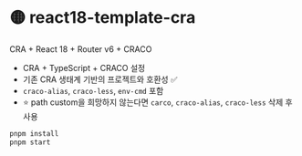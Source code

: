 # 🟡 react18-template-cra

CRA + React 18 + Router v6 + CRACO

- CRA + TypeScript + CRACO 설정
- 기존 CRA 생태계 기반의 프로젝트와 호환성 ✅
- `craco-alias`, `craco-less`, `env-cmd` 포함
- ⭐ path custom을 희망하지 않는다면 `carco`, `craco-alias`, `craco-less` 삭제 후 사용

```bash
pnpm install
pnpm start
```